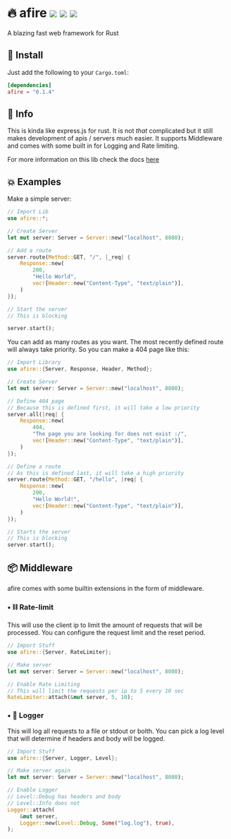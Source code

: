 # 🔥 afire <a href="https://github.com/Basicprogrammer10/afire/actions"><img src="https://img.shields.io/github/workflow/status/Basicprogrammer10/afire/CI?label=Tests"></a> <a href="https://www.codefactor.io/repository/github/basicprogrammer10/watertemp"><a href="#"><img src="https://img.shields.io/tokei/lines/github/Basicprogrammer10/afire?label=Total%20Lines"></a> <a href="https://crates.io/crates/afire"><img src="https://img.shields.io/crates/d/afire?label=Downloads"></a>

A blazing fast web framework for Rust

## 💠 Install

Just add the following to your `Cargo.toml`:

```toml
[dependencies]
afire = "0.1.4"
```

## 📄 Info

This is kinda like express.js for rust. It is not _that_ complicated but it still makes development of apis / servers much easier. It supports Middleware and comes with some built in for Logging and Rate limiting.

For more information on this lib check the docs [here](https://crates.io/crates/afire)

## 💥 Examples

Make a simple server:

```rust
// Import Lib
use afire::*;

// Create Server
let mut server: Server = Server::new("localhost", 8080);

// Add a route
server.route(Method::GET, "/", |_req| {
    Response::new(
        200,
        "Hello World",
        vec![Header::new("Content-Type", "text/plain")],
    )
});

// Start the server
// This is blocking

server.start();
```

You can add as many routes as you want. The most recently defined route will always take priority. So you can make a 404 page like this:

```rust
// Import Library
use afire::{Server, Response, Header, Method};

// Create Server
let mut server: Server = Server::new("localhost", 8080);

// Define 404 page
// Because this is defined first, it will take a low priority
server.all(|req| {
    Response::new(
        404,
        "The page you are looking for does not exist :/",
        vec![Header::new("Content-Type", "text/plain")],
    )
});

// Define a route
// As this is defined last, it will take a high priority
server.route(Method::GET, "/hello", |req| {
    Response::new(
        200,
        "Hello World!",
        vec![Header::new("Content-Type", "text/plain")],
    )
});

// Starts the server
// This is blocking
server.start();
```

## 📦 Middleware

afire comes with some builtin extensions in the form of middleware.

### • ⛓️ Rate-limit

This will use the client ip to limit the amount of requests that will be processed. You can configure the request limit and the reset period.

```rust
// Import Stuff
use afire::{Server, RateLimiter};

// Make server
let mut server: Server = Server::new("localhost", 8080);

// Enable Rate Limiting
// This will limit the requests per ip to 5 every 10 sec
RateLimiter::attach(&mut server, 5, 10);
```

### • 📜 Logger

This will log all requests to a file or stdout or bolth. You can pick a log level that will determine if headers and body will be logged.

```rust
// Import Stuff
use afire::{Server, Logger, Level};

// Make server again
let mut server: Server = Server::new("localhost", 8080);

// Enable Logger
// Level::Debug has headers and body
// Level::Info does not
Logger::attach(
    &mut server,
    Logger::new(Level::Debug, Some("log.log"), true),
);
```
